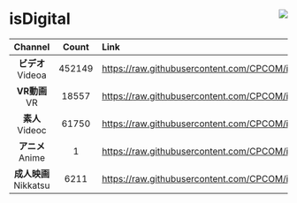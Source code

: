 # isDigital <img align="right" src="https://img.shields.io/github/last-commit/CPCOM/isDigital"/>  
  
| Channel | Count | Link |  
| :-----: | :---: | :--- |  
|**ビデオ**<br />Videoa | 452149 | https://raw.githubusercontent.com/CPCOM/isDigital/main/Videoa.txt |  
|**VR動画**<br />VR | 18557 | https://raw.githubusercontent.com/CPCOM/isDigital/main/VR.txt |  
|**素人**<br />Videoc | 61750 | https://raw.githubusercontent.com/CPCOM/isDigital/main/Videoc.txt |  
|**アニメ**<br />Anime | 1 | https://raw.githubusercontent.com/CPCOM/isDigital/main/Anime.txt |  
|**成人映画**<br />Nikkatsu | 6211 | https://raw.githubusercontent.com/CPCOM/isDigital/main/Nikkatsu.txt |  